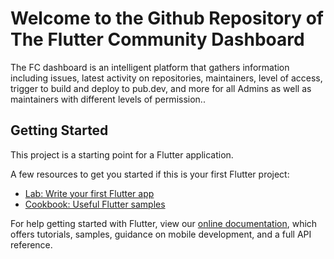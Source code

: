 # Welcome to the Github Repository of The Flutter Community Dashboard


The FC dashboard is an intelligent platform that gathers information including issues, latest activity on repositories, maintainers, level of access, trigger to build and deploy to pub.dev, and more for all Admins as well as maintainers with different levels of permission..

## Getting Started

This project is a starting point for a Flutter application.

A few resources to get you started if this is your first Flutter project:

- [Lab: Write your first Flutter app](https://flutter.dev/docs/get-started/codelab)
- [Cookbook: Useful Flutter samples](https://flutter.dev/docs/cookbook)

For help getting started with Flutter, view our
[online documentation](https://flutter.dev/docs), which offers tutorials,
samples, guidance on mobile development, and a full API reference.
